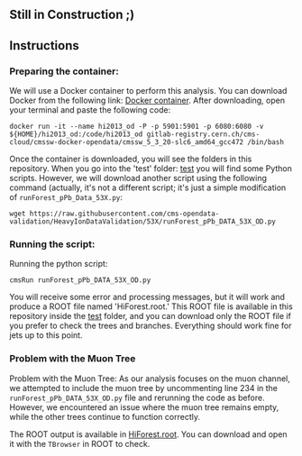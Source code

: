 ## Still in Construction ;)

## Instructions

### Preparing the container:

We will use a Docker container to perform this analysis. You can download Docker from the following link: [Docker container](https://www.docker.com/products/docker-desktop/). After downloading, open your terminal and paste the following code: 

  ```
  docker run -it --name hi2013_od -P -p 5901:5901 -p 6080:6080 -v ${HOME}/hi2013_od:/code/hi2013_od gitlab-registry.cern.ch/cms-cloud/cmssw-docker-opendata/cmssw_5_3_20-slc6_amd64_gcc472 /bin/bash
  ```

Once the container is downloaded, you will see the folders in this repository. When you go into the 'test' folder: [test](HeavyIonsAnalysis/JetAnalysis/test) you will find some Python scripts. However, we will download another script using the following command (actually, it's not a different script; it's just a simple modification of `runForest_pPb_Data_53X.py`:

```
wget https://raw.githubusercontent.com/cms-opendata-validation/HeavyIonDataValidation/53X/runForest_pPb_DATA_53X_OD.py

```

### Running the script:

Running the python script:

```
cmsRun runForest_pPb_DATA_53X_OD.py
```
  
You will receive some error and processing messages, but it will work and produce a ROOT file named 'HiForest.root.' This ROOT file is available in this repository inside the [test](HeavyIonsAnalysis/JetAnalysis/test) folder, and you can download only the ROOT file if you prefer to check the trees and branches. Everything should work fine for jets up to this point.

### Problem with the Muon Tree

Problem with the Muon Tree:
As our analysis focuses on the muon channel, we attempted to include the muon tree by uncommenting line 234 in the `runForest_pPb_DATA_53X_OD.py` file and rerunning the code as before. However, we encountered an issue where the muon tree remains empty, while the other trees continue to function correctly.

The ROOT output is available in [HiForest.root](HeavyIonsAnalysis). You can download and open it with the `TBrowser` in ROOT to check.
